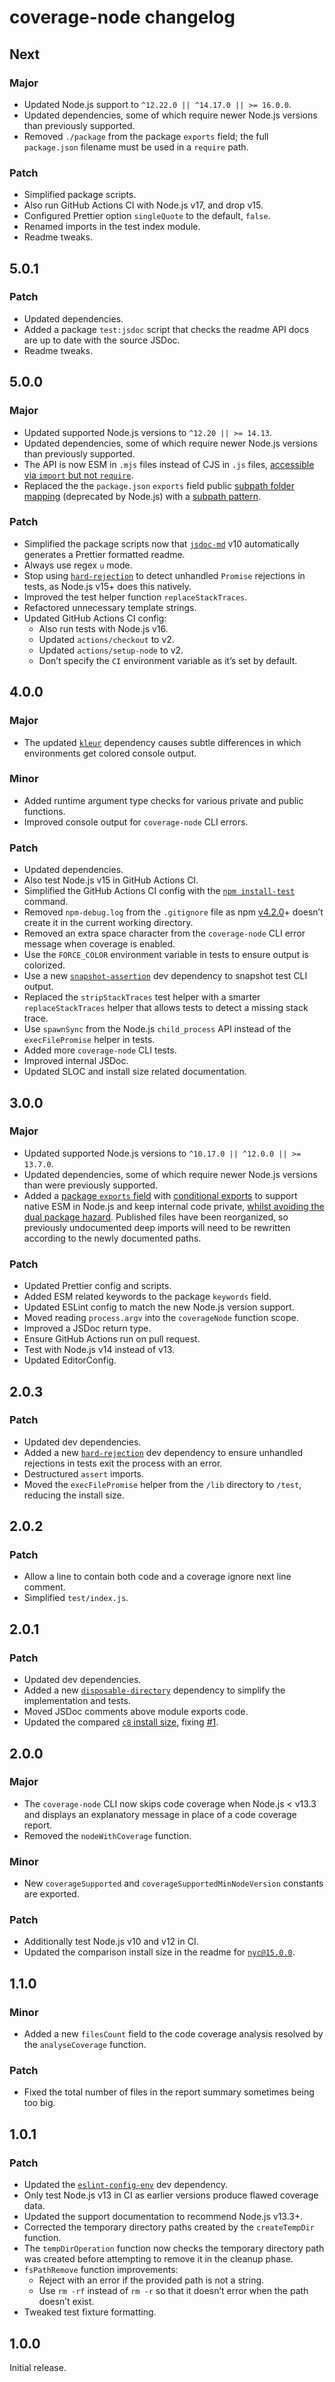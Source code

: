 # coverage-node changelog

## Next

### Major

- Updated Node.js support to `^12.22.0 || ^14.17.0 || >= 16.0.0`.
- Updated dependencies, some of which require newer Node.js versions than previously supported.
- Removed `./package` from the package `exports` field; the full `package.json` filename must be used in a `require` path.

### Patch

- Simplified package scripts.
- Also run GitHub Actions CI with Node.js v17, and drop v15.
- Configured Prettier option `singleQuote` to the default, `false`.
- Renamed imports in the test index module.
- Readme tweaks.

## 5.0.1

### Patch

- Updated dependencies.
- Added a package `test:jsdoc` script that checks the readme API docs are up to date with the source JSDoc.
- Readme tweaks.

## 5.0.0

### Major

- Updated supported Node.js versions to `^12.20 || >= 14.13`.
- Updated dependencies, some of which require newer Node.js versions than previously supported.
- The API is now ESM in `.mjs` files instead of CJS in `.js` files, [accessible via `import` but not `require`](https://nodejs.org/dist/latest/docs/api/esm.html#esm_require).
- Replaced the the `package.json` `exports` field public [subpath folder mapping](https://nodejs.org/api/packages.html#packages_subpath_folder_mappings) (deprecated by Node.js) with a [subpath pattern](https://nodejs.org/api/packages.html#packages_subpath_patterns).

### Patch

- Simplified the package scripts now that [`jsdoc-md`](https://npm.im/jsdoc-md) v10 automatically generates a Prettier formatted readme.
- Always use regex `u` mode.
- Stop using [`hard-rejection`](https://npm.im/hard-rejection) to detect unhandled `Promise` rejections in tests, as Node.js v15+ does this natively.
- Improved the test helper function `replaceStackTraces`.
- Refactored unnecessary template strings.
- Updated GitHub Actions CI config:
  - Also run tests with Node.js v16.
  - Updated `actions/checkout` to v2.
  - Updated `actions/setup-node` to v2.
  - Don’t specify the `CI` environment variable as it’s set by default.

## 4.0.0

### Major

- The updated [`kleur`](https://npm.im/kleur) dependency causes subtle differences in which environments get colored console output.

### Minor

- Added runtime argument type checks for various private and public functions.
- Improved console output for `coverage-node` CLI errors.

### Patch

- Updated dependencies.
- Also test Node.js v15 in GitHub Actions CI.
- Simplified the GitHub Actions CI config with the [`npm install-test`](https://docs.npmjs.com/cli/v7/commands/npm-install-test) command.
- Removed `npm-debug.log` from the `.gitignore` file as npm [v4.2.0](https://github.com/npm/npm/releases/tag/v4.2.0)+ doesn’t create it in the current working directory.
- Removed an extra space character from the `coverage-node` CLI error message when coverage is enabled.
- Use the `FORCE_COLOR` environment variable in tests to ensure output is colorized.
- Use a new [`snapshot-assertion`](https://npm.im/snapshot-assertion) dev dependency to snapshot test CLI output.
- Replaced the `stripStackTraces` test helper with a smarter `replaceStackTraces` helper that allows tests to detect a missing stack trace.
- Use `spawnSync` from the Node.js `child_process` API instead of the `execFilePromise` helper in tests.
- Added more `coverage-node` CLI tests.
- Improved internal JSDoc.
- Updated SLOC and install size related documentation.

## 3.0.0

### Major

- Updated supported Node.js versions to `^10.17.0 || ^12.0.0 || >= 13.7.0`.
- Updated dependencies, some of which require newer Node.js versions than were previously supported.
- Added a [package `exports` field](https://nodejs.org/api/esm.html#esm_package_entry_points) with [conditional exports](https://nodejs.org/api/esm.html#esm_conditional_exports) to support native ESM in Node.js and keep internal code private, [whilst avoiding the dual package hazard](https://nodejs.org/api/esm.html#esm_approach_1_use_an_es_module_wrapper). Published files have been reorganized, so previously undocumented deep imports will need to be rewritten according to the newly documented paths.

### Patch

- Updated Prettier config and scripts.
- Added ESM related keywords to the package `keywords` field.
- Updated ESLint config to match the new Node.js version support.
- Moved reading `process.argv` into the `coverageNode` function scope.
- Improved a JSDoc return type.
- Ensure GitHub Actions run on pull request.
- Test with Node.js v14 instead of v13.
- Updated EditorConfig.

## 2.0.3

### Patch

- Updated dev dependencies.
- Added a new [`hard-rejection`](https://npm.im/hard-rejection) dev dependency to ensure unhandled rejections in tests exit the process with an error.
- Destructured `assert` imports.
- Moved the `execFilePromise` helper from the `/lib` directory to `/test`, reducing the install size.

## 2.0.2

### Patch

- Allow a line to contain both code and a coverage ignore next line comment.
- Simplified `test/index.js`.

## 2.0.1

### Patch

- Updated dev dependencies.
- Added a new [`disposable-directory`](https://npm.im/disposable-directory) dependency to simplify the implementation and tests.
- Moved JSDoc comments above module exports code.
- Updated the compared [`c8` install size](https://packagephobia.com/result?p=c8@7.0.0), fixing [#1](https://github.com/jaydenseric/coverage-node/issues/1).

## 2.0.0

### Major

- The `coverage-node` CLI now skips code coverage when Node.js < v13.3 and displays an explanatory message in place of a code coverage report.
- Removed the `nodeWithCoverage` function.

### Minor

- New `coverageSupported` and `coverageSupportedMinNodeVersion` constants are exported.

### Patch

- Additionally test Node.js v10 and v12 in CI.
- Updated the comparison install size in the readme for [`nyc@15.0.0`](https://packagephobia.com/result?p=nyc@15.0.0).

## 1.1.0

### Minor

- Added a new `filesCount` field to the code coverage analysis resolved by the `analyseCoverage` function.

### Patch

- Fixed the total number of files in the report summary sometimes being too big.

## 1.0.1

### Patch

- Updated the [`eslint-config-env`](https://npm.im/eslint-config-env) dev dependency.
- Only test Node.js v13 in CI as earlier versions produce flawed coverage data.
- Updated the support documentation to recommend Node.js v13.3+.
- Corrected the temporary directory paths created by the `createTempDir` function.
- The `tempDirOperation` function now checks the temporary directory path was created before attempting to remove it in the cleanup phase.
- `fsPathRemove` function improvements:
  - Reject with an error if the provided path is not a string.
  - Use `rm -rf` instead of `rm -r` so that it doesn’t error when the path doesn’t exist.
- Tweaked test fixture formatting.

## 1.0.0

Initial release.

